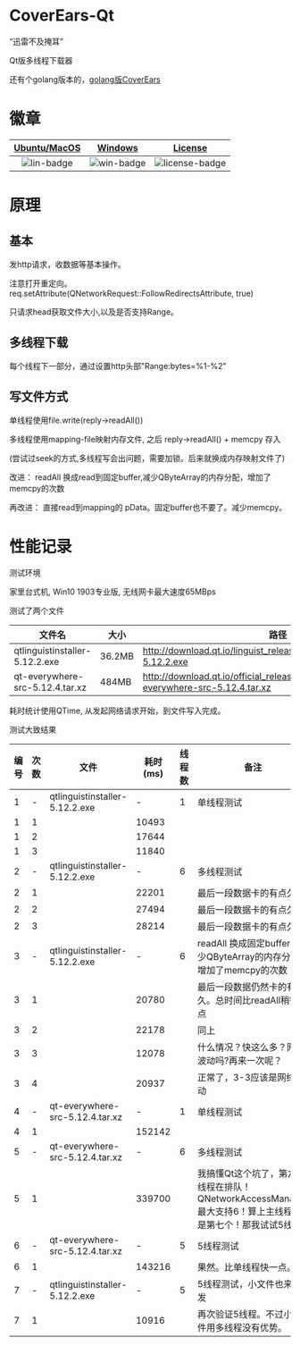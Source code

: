﻿# CoverEars-Qt

“迅雷不及掩耳”

Qt版多线程下载器

还有个golang版本的，[golang版CoverEars](https://github.com/jaredtao/CoverEars)

# 徽章

|[Ubuntu/MacOS][lin-link] | [Windows][win-link] |[License][license-link] |
| :---------------: | :-----------------: | :-----------------:|
| ![lin-badge]      | ![win-badge]        | ![license-badge] |

[lin-badge]: https://travis-ci.com/jaredtao/CoverEars-Qt.svg?branch=master "Travis build status"
[lin-link]: https://travis-ci.com/jaredtao/CoverEars-Qt "Travis build status"
[win-badge]: https://ci.appveyor.com/api/projects/status/i7y38qfakacsehgf?svg=true "AppVeyor build status"
[win-link]: https://ci.appveyor.com/project/jaredtao/CoverEars-Qt "AppVeyor build status"
[license-link]: https://github.com/jaredtao/CoverEars-Qt/blob/master/LICENSE "LICENSE"
[license-badge]: https://img.shields.io/badge/license-MIT-blue.svg "MIT"

# 原理

## 基本

发http请求，收数据等基本操作。

注意打开重定向。req.setAttribute(QNetworkRequest::FollowRedirectsAttribute, true)

只请求head获取文件大小,以及是否支持Range。

## 多线程下载

每个线程下一部分，通过设置http头部"Range:bytes=%1-%2"

## 写文件方式

单线程使用file.write(reply->readAll())

多线程使用mapping-file映射内存文件, 之后 reply->readAll() + memcpy 存入

(尝试过seek的方式,多线程写会出问题，需要加锁。后来就换成内存映射文件了)

改进：
readAll 换成read到固定buffer,减少QByteArray的内存分配，增加了memcpy的次数

再改进：
直接read到mapping的 pData。固定buffer也不要了。减少memcpy。

# 性能记录

测试环境

家里台式机, Win10 1903专业版, 无线网卡最大速度65MBps

测试了两个文件

|文件名|大小|路径|
|---------------|-----------------|-----------------|
|qtlinguistinstaller-5.12.2.exe| 36.2MB |http://download.qt.io/linguist_releases/qtlinguistinstaller-5.12.2.exe|
|qt-everywhere-src-5.12.4.tar.xz| 484MB |http://download.qt.io/official_releases/qt/5.12/5.12.4/single/qt-everywhere-src-5.12.4.tar.xz|


耗时统计使用QTime, 从发起网络请求开始，到文件写入完成。


测试大致结果

|编号|次数|文件|耗时(ms)|线程数|备注|
|---------------|---------------|--------------- |----------------- |-----------------|-----------------|
|1|-|qtlinguistinstaller-5.12.2.exe|-|1|单线程测试|
|1|1||10493|||
|1|2||17644|||
|1|3||11840|||
|2|-|qtlinguistinstaller-5.12.2.exe|-|6|多线程测试|
|2|1||22201||最后一段数据卡的有点久 ??|
|2|2||27494||最后一段数据卡的有点久 ??|
|2|3||28214||最后一段数据卡的有点久 ??|
|3|-|qtlinguistinstaller-5.12.2.exe|-|6| readAll 换成固定buffer,减少QByteArray的内存分配，增加了memcpy的次数 |
|3|1||20780|| 最后一段数据仍然卡的有点久。总时间比readAll稍微好点 |
|3|2||22178|| 同上 |
|3|3||12078|| 什么情况？快这么多？网络波动吗?再来一次呢？|
|3|4||20937|| 正常了，3-3应该是网络波动|
|4|-|qt-everywhere-src-5.12.4.tar.xz|-|1|单线程测试|
|4|1||152142|||
|5|-|qt-everywhere-src-5.12.4.tar.xz|-|6|多线程测试|
|5|1||339700||我搞懂Qt这个坑了，第六个线程在排队！QNetworkAccessManager最大支持6！算上主线程它是第七个！那我试试5线程|
|6|-|qt-everywhere-src-5.12.4.tar.xz|-|5|5线程测试|
|6|1||143216||果然。比单线程快一点。|
|7|-|qtlinguistinstaller-5.12.2.exe|-|5|5线程测试，小文件也来一发|
|7|1||10916||再次验证5线程。不过小文件用多线程没有优势。|
